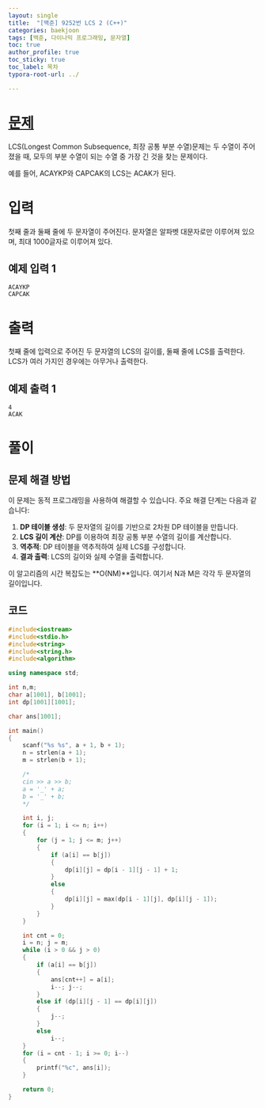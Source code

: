 ```yaml
---
layout: single
title:  "[백준] 9252번 LCS 2 (C++)"
categories: baekjoon
tags: [백준, 다이나믹 프로그래밍, 문자열]
toc: true
author_profile: true
toc_sticky: true
toc_label: 목차
typora-root-url: ../

---
```


# [문제](https://www.acmicpc.net/problem/9252)

LCS(Longest Common Subsequence, 최장 공통 부분 수열)문제는 두 수열이 주어졌을 때, 모두의 부분 수열이 되는 수열 중 가장 긴 것을 찾는 문제이다.

예를 들어, ACAYKP와 CAPCAK의 LCS는 ACAK가 된다.

# 입력

첫째 줄과 둘째 줄에 두 문자열이 주어진다. 문자열은 알파벳 대문자로만 이루어져 있으며, 최대 1000글자로 이루어져 있다.

## 예제 입력 1
```
ACAYKP
CAPCAK
```

# 출력

첫째 줄에 입력으로 주어진 두 문자열의 LCS의 길이를, 둘째 줄에 LCS를 출력한다.
LCS가 여러 가지인 경우에는 아무거나 출력한다.

## 예제 출력 1
```
4
ACAK
```

# 풀이

## 문제 해결 방법

이 문제는 동적 프로그래밍을 사용하여 해결할 수 있습니다. 주요 해결 단계는 다음과 같습니다:

1. **DP 테이블 생성**: 두 문자열의 길이를 기반으로 2차원 DP 테이블을 만듭니다.
2. **LCS 길이 계산**: DP를 이용하여 최장 공통 부분 수열의 길이를 계산합니다.
3. **역추적**: DP 테이블을 역추적하여 실제 LCS를 구성합니다.
4. **결과 출력**: LCS의 길이와 실제 수열을 출력합니다.

이 알고리즘의 시간 복잡도는 **O(NM)**입니다. 여기서 N과 M은 각각 두 문자열의 길이입니다.

## 코드

```c++
#include<iostream>
#include<stdio.h>
#include<string>
#include<string.h>
#include<algorithm>

using namespace std;

int n,m;
char a[1001], b[1001];
int dp[1001][1001];

char ans[1001];

int main()
{
    scanf("%s %s", a + 1, b + 1);
    n = strlen(a + 1);
    m = strlen(b + 1);

    /*
    cin >> a >> b;
    a = '_' + a;
    b = '_' + b;
    */

    int i, j;
    for (i = 1; i <= n; i++)
    {
        for (j = 1; j <= m; j++)
        {
            if (a[i] == b[j])
            {
                dp[i][j] = dp[i - 1][j - 1] + 1;
            }
            else
            {
                dp[i][j] = max(dp[i - 1][j], dp[i][j - 1]);
            }
        }
    }

    int cnt = 0;
    i = n; j = m;
    while (i > 0 && j > 0)
    {
        if (a[i] == b[j])
        {
            ans[cnt++] = a[i];
            i--; j--;
        }
        else if (dp[i][j - 1] == dp[i][j])
        {
            j--;
        }
        else
            i--;
    }
    for (i = cnt - 1; i >= 0; i--)
    {
        printf("%c", ans[i]);
    }

    return 0;
}
```
